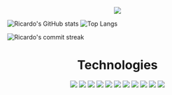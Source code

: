 
<p align = center ><img src="https://imgur.com/mxvx48I.png" > 
</p>

![Ricardo's GitHub stats](https://github-readme-stats.vercel.app/api?username=risixdzn&show_icons=true&theme=midnight-purple&bg_color=0c041c&hide_border=true)
![Top Langs](https://github-readme-stats.vercel.app/api/top-langs/?username=risixdzn&layout=compact&show_icons=true&theme=midnight-purple&bg_color=0c041c&hide_border=true)

![Ricardo's commit streak ](https://github-readme-activity-graph.cyclic.app/graph?username=risixdzn&bg_color=0c041c&hide_border=true&line=883cd4&area=true&area_color=301444&color=883cd4&point=883cd4)


<div align='center'><h1 >Technologies</h1>
<img src='https://camo.githubusercontent.com/93c855ae825c1757f3426f05a05f4949d3b786c5b22d0edb53143a9e8f8499f6/68747470733a2f2f696d672e736869656c64732e696f2f62616467652f4a6176615363726970742d3332333333303f7374796c653d666f722d7468652d6261646765266c6f676f3d6a617661736372697074266c6f676f436f6c6f723d463744463145'>
<img src='https://camo.githubusercontent.com/d63d473e728e20a286d22bb2226a7bf45a2b9ac6c72c59c0e61e9730bfe4168c/68747470733a2f2f696d672e736869656c64732e696f2f62616467652f48544d4c352d4533344632363f7374796c653d666f722d7468652d6261646765266c6f676f3d68746d6c35266c6f676f436f6c6f723d7768697465'>
<img src='https://camo.githubusercontent.com/3a0f693cfa032ea4404e8e02d485599bd0d192282b921026e89d271aaa3d7565/68747470733a2f2f696d672e736869656c64732e696f2f62616467652f435353332d3135373242363f7374796c653d666f722d7468652d6261646765266c6f676f3d63737333266c6f676f436f6c6f723d7768697465'>
<img src='https://camo.githubusercontent.com/6cf9abe9d706421df40ff4feff208a5728df2b77f9eb21f24d09df00a0d69203/68747470733a2f2f696d672e736869656c64732e696f2f62616467652f547970655363726970742d3030374143433f7374796c653d666f722d7468652d6261646765266c6f676f3d74797065736372697074266c6f676f436f6c6f723d7768697465'>
<img src='https://camo.githubusercontent.com/bb089310603b24ab416eacaeb57bcb41f4664fbb24e7bba830bc6a3bf13678b7/68747470733a2f2f696d672e736869656c64732e696f2f62616467652f72656163742e6a732d2532333230323332612e7376673f7374796c653d666f722d7468652d6261646765266c6f676f3d7265616374266c6f676f436f6c6f723d253233363144414642'>
<img src='https://camo.githubusercontent.com/3730d20cb8696a8f0033b83209fc36af3e43d7d5383ae1d61d4f865bc52a8d7f/68747470733a2f2f696d672e736869656c64732e696f2f62616467652f6e6578742e6a732d2532333430346435392e7376673f7374796c653d666f722d7468652d6261646765266c6f676f3d6e6578742e6a73266c6f676f436f6c6f723d25666666'>
<img src='https://camo.githubusercontent.com/5135e3759e9307412e011e1c6ca762a58daf42e1f6b67de0228c42cdf54d3bbc/68747470733a2f2f696d672e736869656c64732e696f2f62616467652f736173732d6534346238643f7374796c653d666f722d7468652d6261646765266c6f676f3d73617373266c6f676f436f6c6f723d666666'>
<img src='https://camo.githubusercontent.com/d55b56b31e3f876c01d000d3610ec62a967d6e35dca50cada6a0377c06d8c21c/68747470733a2f2f696d672e736869656c64732e696f2f62616467652f66697265626173652d2532334544384230302e7376673f7374796c653d666f722d7468652d6261646765266c6f676f3d6669726562617365266c6f676f436f6c6f723d7768697465'>
<img src='https://camo.githubusercontent.com/eb2102164196eef1136998a27ee1f23ef34781dd332f768b8b1673341dc53826/68747470733a2f2f696d672e736869656c64732e696f2f62616467652f61646f626525323070686f746f73686f702d2532333331413846462e7376673f7374796c653d666f722d7468652d6261646765266c6f676f3d61646f626525323070686f746f73686f70266c6f676f436f6c6f723d7768697465'>
<img src='https://camo.githubusercontent.com/050c2af23a40f2dfdd32a8ec4761ad4c5859a3d1c4c843a1be853865669b8ec8/68747470733a2f2f696d672e736869656c64732e696f2f62616467652f61646f6265253230696c6c7573747261746f722d2532334646394130302e7376673f7374796c653d666f722d7468652d6261646765266c6f676f3d61646f6265253230696c6c7573747261746f72266c6f676f436f6c6f723d7768697465'>
<img src='https://camo.githubusercontent.com/9a8ccd8ae319ddac9934db226e7834d7e1c61a31076e7d7c04ecb5bf352967aa/68747470733a2f2f696d672e736869656c64732e696f2f62616467652f6669676d612d2532334632344531452e7376673f7374796c653d666f722d7468652d6261646765266c6f676f3d6669676d61266c6f676f436f6c6f723d7768697465'>
</div>



                   
                   

